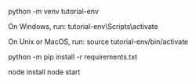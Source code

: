python -m venv tutorial-env

On Windows, run:
tutorial-env\Scripts\activate

On Unix or MacOS, run:
source tutorial-env/bin/activate

python -m pip install -r requirements.txt

node install
node start